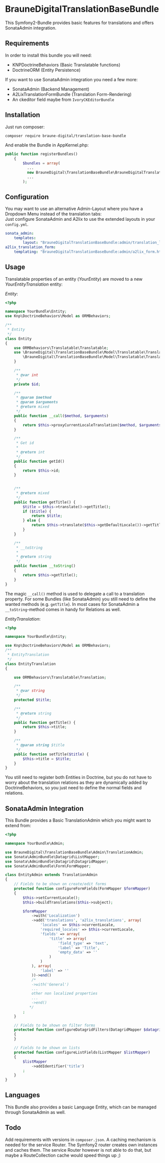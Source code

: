 # BrauneDigitalTranslationBaseBundle

This Symfony2-Bundle provides basic features for translations and offers SonataAdmin integration.
## Requirements
In order to install this bundle you will need:
* KNPDoctrineBehaviors (Basic Translatable functions)
* DoctrineORM (Entity Persistence)  

If you want to use SonataAdmin integration you need a few more:
* SonataAdmin (Backend Management)
* A2LixTranslationFormBundle (Translation Form-Rendering)
* An ckeditor field maybe from `IvoryCKEditorBundle`  

## Installation

Just run composer:
```bash
composer require braune-digital/translation-base-bundle
```

And enable the Bundle in AppKernel.php:
```php
public function registerBundles()
    {
        $bundles = array(
          ...
          new BrauneDigital\TranslationBaseBundle\BrauneDigitalTranslationBaseBundle(),
          ...
        );
```
## Configuration
You may want to use an alternative Admin-Layout where you have a Dropdown Menu instead of the translation tabs:  
Just configure SonataAdmin and A2lix to use the extended layouts in your `config.yml`.
```yaml
sonata_admin:
    templates:
        layout: "BrauneDigitalTranslationBaseBundle:admin/translation_layout.html.twig"
a2lix_translation_form:
    templating: "BrauneDigitalTranslationBaseBundle:admin/a2lix_form.html.twig"
```
## Usage

Translatable properties of an entity (*YourEntity*) are moved to a new *YourEntityTranslation* entity: 
  
*Entity*:
```php
<?php

namespace YourBundle\Entity;
use Knp\DoctrineBehaviors\Model as ORMBehaviors;

/**
 * Entity
 */
class Entity
{
    use ORMBehaviors\Translatable\Translatable;
    use \BrauneDigital\TranslationBaseBundle\Model\Translatable\TranslatableMethods {
        \BrauneDigital\TranslationBaseBundle\Model\Translatable\TranslatableMethods::proxyCurrentLocaleTranslation insteadof ORMBehaviors\Translatable\Translatable;
    }

    /**
     * @var int
     */
    private $id;

    /**
     * @param $method
     * @param $arguments
     * @return mixed
     */
    public function __call($method, $arguments)
    {
        return $this->proxyCurrentLocaleTranslation($method, $arguments);
    }

    /**
     * Get id
     *
     * @return int
     */
    public function getId()
    {
        return $this->id;
    }
    

    /**
     * @return mixed
     */
    public function getTitle() {
        $title = $this->translate()->getTitle();
        if ($title) {
            return $title;
        } else {
            return $this->translate($this->getDefaultLocale())->getTitle();
        }
    }

    /**
     * __toString
     *
     * @return string
     */
    public function __toString()
    {
        return $this->getTitle();
    }
}
```

The magic `__call()` method is used to delegate a call to a translation property. For some Bundles (like SonataAdmin) you still need to define the wanted methods (e.g. `getTitle`). In most cases for SonataAdmin a `__toString`-method comes in handy for Relations as well.

*EntityTranslation*:
```php
<?php

namespace YourBundle\Entity;

use Knp\DoctrineBehaviors\Model as ORMBehaviors;
/**
 * EntityTranslation
 */
class EntityTranslation
{

    use ORMBehaviors\Translatable\Translation;

    /**
     * @var string
     */
    protected $title;

    /**
     * @return string
     */
    public function getTitle() {
        return $this->title;
    }

    /**
     * @param string $title
     */
    public function setTitle($title) {
        $this->title = $title;
    }
}
```

You still need to register both Entities in Doctrine, but you do not have to worry about the translation relations as they are dynamically added by DoctrineBehaviors, so you just need to define the normal fields and relations.

## SonataAdmin Integration
This Bundle provides a Basic TranslationAdmin which you might want to extend from:
```php
<?php

namespace YourBundle\Admin;

use BrauneDigital\TranslationBaseBundle\Admin\TranslationAdmin;
use Sonata\AdminBundle\Datagrid\ListMapper;
use Sonata\AdminBundle\Datagrid\DatagridMapper;
use Sonata\AdminBundle\Form\FormMapper;

class EntityAdmin extends TranslationAdmin
{
    // Fields to be shown on create/edit forms
    protected function configureFormFields(FormMapper $formMapper)
    {
		$this->setCurrentLocale();
		$this->buildTranslations($this->subject);

        $formMapper
            ->with('Localization')
			->add('translations', 'a2lix_translations', array(
                'locales' => $this->currentLocale,
                'required_locales' => $this->currentLocale,
				'fields' => array(
					'title' => array(
						'field_type' => 'text',
						'label' => 'Title',
						'empty_data' => ''
					)
				)
			), array(
				'label' => ''
			))->end()
            /*
            ->with('General')
            ...
            other non localized properties
            ...
            ->end()
           */
        ;
    }

    // Fields to be shown on filter forms
    protected function configureDatagridFilters(DatagridMapper $datagridMapper)
    {
    }

    // Fields to be shown on lists
    protected function configureListFields(ListMapper $listMapper)
    {
        $listMapper
            ->addIdentifier('title')
        ;
    }
}
```

## Languages
This Bundle also provides a basic Language Entity, which can be managed through SonataAdmin as well.
## Todo
Add requirements with versions in `composer.json`.
A caching mechanism is needed for the service Router. The Symfony2 router creates own instances and caches them. The service Router however is not able to do that, but maybe a RouteCollection cache would speed things up ;)
